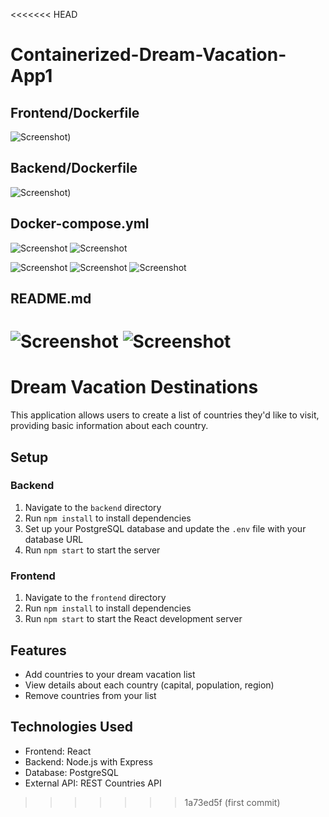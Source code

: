 <<<<<<< HEAD
# Containerized-Dream-Vacation-App1

## Frontend/Dockerfile
![Screenshot](https://github.com/CreatorObinna-byte/Containerized-Dream-Vacation-App1/blob/edcf8610e22378605d0fe1d611a4e09bb38ff8ef/Screenshot%20From%202025-07-18%2018-26-37.png))


## Backend/Dockerfile
![Screenshot](https://github.com/CreatorObinna-byte/Containerized-Dream-Vacation-App1/blob/bb0b6b7eeedc78c5b191ebf15d59d6e1d2ddfbe9/Screenshot%20From%202025-07-18%2018-28-24.png))

## Docker-compose.yml
![Screenshot](https://github.com/CreatorObinna-byte/Containerized-Dream-Vacation-App1/blob/9ec9c25c09a52c2340fccfd0c6fdf651ea1428f1/Screenshot%20From%202025-07-18%2018-31-34.png)
![Screenshot](https://github.com/CreatorObinna-byte/Containerized-Dream-Vacation-App1/blob/23c7793d9e71a0735a165f55d12e5ca322dd2d68/Screenshot%20From%202025-07-18%2018-32-02.png)

![Screenshot](https://github.com/CreatorObinna-byte/Containerized-Dream-Vacation-App1/blob/97ccb5df1045ead2eab6f3ed435fb3fa49a9238b/Screenshot%20From%202025-07-18%2020-25-06.png)
![Screenshot](https://github.com/CreatorObinna-byte/Containerized-Dream-Vacation-App1/blob/9ae0c2d8acf9ab2b1e4c6bd69483ebf3c1152a73/Screenshot%20From%202025-07-19%2014-32-59.png)
![Screenshot](https://github.com/CreatorObinna-byte/Containerized-Dream-Vacation-App1/blob/576934be989b4107618d509ad442005a09fbd2bf/Screenshot%20From%202025-07-19%2014-41-03.png)

## README.md
![Screenshot](https://github.com/CreatorObinna-byte/Containerized-Dream-Vacation-App1/blob/4f03ce09d9f220a84d2cc2db53998469259d9e92/Screenshot%20From%202025-07-19%2021-04-37.png)
![Screenshot](https://github.com/CreatorObinna-byte/Containerized-Dream-Vacation-App1/blob/c8eb10b1506c8a413802bad7bdbb396d373c55e2/Screenshot%20From%202025-07-19%2021-05-33.png)
=======
# Dream Vacation Destinations

This application allows users to create a list of countries they'd like to visit, providing basic information about each country.

## Setup

### Backend
1. Navigate to the `backend` directory
2. Run `npm install` to install dependencies
3. Set up your PostgreSQL database and update the `.env` file with your database URL
4. Run `npm start` to start the server

### Frontend
1. Navigate to the `frontend` directory
2. Run `npm install` to install dependencies
3. Run `npm start` to start the React development server

## Features
- Add countries to your dream vacation list
- View details about each country (capital, population, region)
- Remove countries from your list

## Technologies Used
- Frontend: React
- Backend: Node.js with Express
- Database: PostgreSQL
- External API: REST Countries API
>>>>>>> 1a73ed5f (first commit)
